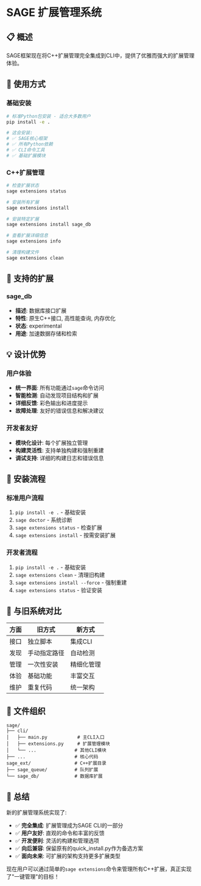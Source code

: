 # SAGE 扩展管理系统

## 📋 概述

SAGE框架现在将C++扩展管理完全集成到CLI中，提供了优雅而强大的扩展管理体验。

## 🚀 使用方式

### 基础安装
```bash
# 标准Python包安装 - 适合大多数用户
pip install -e .

# 这会安装:
# ✅ SAGE核心框架
# ✅ 所有Python依赖
# ✅ CLI命令工具
# ✅ 基础扩展模块
```

### C++扩展管理
```bash
# 检查扩展状态
sage extensions status

# 安装所有扩展
sage extensions install

# 安装特定扩展
sage extensions install sage_db

# 查看扩展详细信息
sage extensions info

# 清理构建文件
sage extensions clean
```

## 🔧 支持的扩展

### sage_db  
- **描述**: 数据库接口扩展
- **特性**: 原生C++接口, 高性能查询, 内存优化
- **状态**: experimental
- **用途**: 加速数据存储和检索

## 💡 设计优势

### 用户体验
- **统一界面**: 所有功能通过`sage`命令访问
- **智能检测**: 自动发现项目结构和扩展
- **详细反馈**: 彩色输出和进度提示
- **故障处理**: 友好的错误信息和解决建议

### 开发者友好
- **模块化设计**: 每个扩展独立管理
- **构建灵活性**: 支持单独构建和强制重建
- **调试支持**: 详细的构建日志和错误信息

## 🎯 安装流程

### 标准用户流程
1. `pip install -e .` - 基础安装
2. `sage doctor` - 系统诊断
3. `sage extensions status` - 检查扩展
4. `sage extensions install` - 按需安装扩展

### 开发者流程
1. `pip install -e .` - 基础安装
2. `sage extensions clean` - 清理旧构建
3. `sage extensions install --force` - 强制重建
4. `sage extensions status` - 验证安装

## 🔄 与旧系统对比

| 方面 | 旧方式 | 新方式 |
|------|--------|--------|
| 接口 | 独立脚本 | 集成CLI |
| 发现 | 手动指定路径 | 自动检测 |
| 管理 | 一次性安装 | 精细化管理 |
| 体验 | 基础功能 | 丰富交互 |
| 维护 | 重复代码 | 统一架构 |

## 📁 文件组织

```
sage/
├── cli/
│   ├── main.py           # 主CLI入口
│   ├── extensions.py     # 扩展管理模块
│   └── ...              # 其他CLI模块
├── ...                  # 核心代码
sage_ext/                # C++扩展目录
├── sage_queue/          # 队列扩展
└── sage_db/             # 数据库扩展
```

## 🎉 总结

新的扩展管理系统实现了:
- ✅ **完全集成**: 扩展管理成为SAGE CLI的一部分
- ✅ **用户友好**: 直观的命令和丰富的反馈
- ✅ **开发便利**: 灵活的构建和管理选项
- ✅ **向后兼容**: 保留原有的quick_install.py作为备选方案
- ✅ **面向未来**: 可扩展的架构支持更多扩展类型

现在用户可以通过简单的`sage extensions`命令来管理所有C++扩展，真正实现了"一键管理"的目标！
